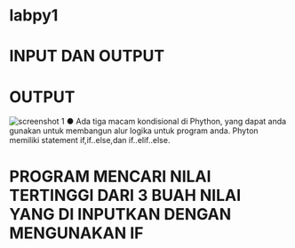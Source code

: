 # labpy1
# INPUT DAN OUTPUT

# OUTPUT
![screenshot 1](https://user-images.githubusercontent.com/46735790/52548944-28744980-2e03-11e9-86ee-5d92fa5ee490.png)
● Ada tiga macam kondisional di Phython, yang dapat anda gunakan untuk membangun alur logika untuk program anda. Phyton memiliki statement if,if..else,dan if..elif..else.



# PROGRAM MENCARI NILAI TERTINGGI DARI 3 BUAH NILAI YANG DI INPUTKAN DENGAN MENGUNAKAN IF
